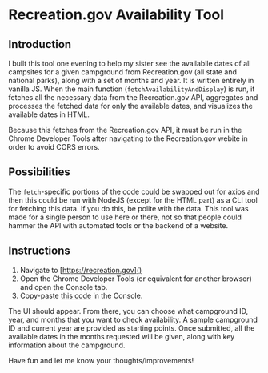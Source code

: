 # Recreation.gov Availability Tool
## Introduction
I built this tool one evening to help my sister see the availabile dates of all campsites
for a given campground from Recreation.gov (all state and national parks), along with a set of months and year. It is written entirely in vanilla JS.  When the main function
(`fetchAvailabilityAndDisplay`) is run, it fetches all the necessary data from
the Recreation.gov API, aggregates and processes the fetched data for only the
available dates, and visualizes the available dates in HTML.

Because this fetches from the Recreation.gov API, it must be run in the Chrome
Developer Tools after navigating to the Recreation.gov webite in order to avoid CORS
errors.

## Possibilities
The `fetch`-specific portions of the code could be swapped out for
axios and then this could be run with NodeJS (except for the HTML part) as
a CLI tool for fetching this data.  If you do this, be polite with the data.  This tool was made for a single person to use here or there, not so that people could hammer the API with automated tools or the backend of a website.

## Instructions
1. Navigate to [https://recreation.gov]()
2. Open the Chrome Developer Tools (or equivalent for another browser) and open the Console tab.
3. Copy-paste [this code](/recreationGovAvailability.js) in the Console.

The UI should appear.  From there, you can choose what campground ID, year, and months that you want to check availability. A sample campground ID and current year are provided as starting points.  Once submitted, all the available dates in the months requested will be given, along with key information about the campground.

Have fun and let me know your thoughts/improvements!
